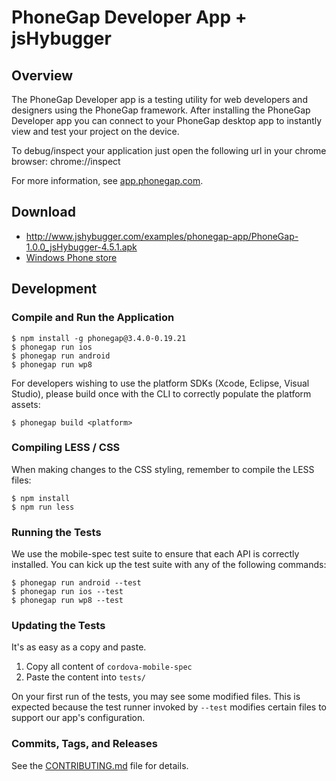 # PhoneGap Developer App + jsHybugger

## Overview

The PhoneGap Developer app is a testing utility for web developers and designers
using the PhoneGap framework. After installing the PhoneGap Developer app you
can connect to your PhoneGap desktop app to instantly view and test your project
on the device.

To debug/inspect your application just open the following url in your chrome browser: chrome://inspect

For more information, see [app.phonegap.com][3].

## Download

- http://www.jshybugger.com/examples/phonegap-app/PhoneGap-1.0.0_jsHybugger-4.5.1.apk
- [Windows Phone store][7]

## Development

### Compile and Run the Application


    $ npm install -g phonegap@3.4.0-0.19.21
    $ phonegap run ios
    $ phonegap run android
    $ phonegap run wp8

For developers wishing to use the platform SDKs (Xcode, Eclipse, Visual Studio),
please build once with the CLI to correctly populate the platform assets:

    $ phonegap build <platform>

### Compiling LESS / CSS

When making changes to the CSS styling, remember to compile the LESS files:

    $ npm install
    $ npm run less

### Running the Tests

We use the mobile-spec test suite to ensure that each API is correctly installed.
You can kick up the test suite with any of the following commands:

    $ phonegap run android --test
    $ phonegap run ios --test
    $ phonegap run wp8 --test

### Updating the Tests

It's as easy as a copy and paste.

1. Copy all content of `cordova-mobile-spec`
2. Paste the content into `tests/`

On your first run of the tests, you may see some modified files. This is expected
because the test runner invoked by `--test` modifies certain files to support
our app's configuration.

### Commits, Tags, and Releases

See the [CONTRIBUTING.md][6] file for details.

[1]: https://play.google.com/store/apps/details?id=com.adobe.phonegap.app
[2]: https://itunes.apple.com/app/id843536693
[3]: http://app.phonegap.com
[4]: http://github.com/phonegap/connect-phonegap
[5]: http://github.com/phonegap/phonegap-cli
[6]: https://github.com/phonegap/phonegap-app-developer/blob/master/CONTRIBUTING.md
[7]: http://www.windowsphone.com/en-us/store/app/phonegap-developer/5c6a2d1e-4fad-4bf8-aaf7-71380cc84fe3

